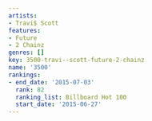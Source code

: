```yaml
---
artists:
- Travi$ Scott
features:
- Future
- 2 Chainz
genres: []
key: 3500-travi--scott-future-2-chainz
name: '3500'
rankings:
- end_date: '2015-07-03'
  rank: 82
  ranking_list: Billboard Hot 100
  start_date: '2015-06-27'
---
```


